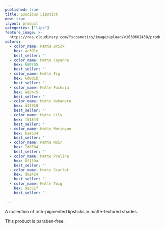 ```yaml
---
published: true
title: Luscious Lipstick
new: true
layout: product
categories: ["lips"]
feature_image: >-
  https://res.cloudinary.com/fscosmetics/image/upload/v1639662458/products/luscious2.jpg
colors:
  - color_name: Matte Brick
    hex: ac391e
    best_seller: ''
  - color_name: Matte Cayenne
    hex: 660705
    best_seller: ''
  - color_name: Matte Fig
    hex: 6d0d1b
    best_seller: ''    
  - color_name: Matte Fuchsia
    hex: e83475
    best_seller: ''
  - color_name: Matte Habanero
    hex: d32918
    best_seller: ''    
  - color_name: Matte Lily
    hex: f51844
    best_seller: ''    
  - color_name: Matte Meringue
    hex: ba4534
    best_seller: ''    
  - color_name: Matte Noir
    hex: 2d0304
    best_seller: ''    
  - color_name: Matte Praline
    hex: 8f150a
    best_seller: ''  
  - color_name: Matte Scarlet
    hex: d02424
    best_seller: ''
  - color_name: Matte Twig
    hex: 9a351f
    best_seller: ''
 
---
```

A collection of rich-pigmented lipsticks in matte-textured shades.

This product is paraben-free.
